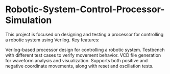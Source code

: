 # Robotic-System-Control-Processor-Simulation
This project is focused on designing and testing a processor for controlling a robotic system using Verilog. 
Key features:

Verilog-based processor design for controlling a robotic system.
Testbench with different test cases to verify movement behavior.
VCD file generation for waveform analysis and visualization.
Supports both positive and negative coordinate movements, along with reset and oscillation tests.
